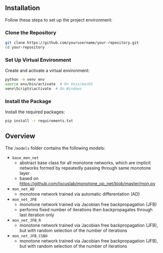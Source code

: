 
## Installation

Follow these steps to set up the project environment:

### Clone the Repository

```bash
git clone https://github.com/yourusername/your-repository.git
cd your-repository
```

### Set Up Virtual Environment

Create and activate a virtual environment:

```bash
python -m venv env
source env/bin/activate  # On Unix/macOS
venv\Scripts\activate  # On Windows
```

### Install the Package

Install the required packages:

```bash
pip install -r requirements.txt
```

## Overview

The `/models` folder contains the following models:

- `base_mon_net`
    - abstract base class for all monotone networks, which are implicit networks formed by repeatedly passing through same monotone layer
    - based on https://github.com/locuslab/monotone_op_net/blob/master/mon.py
- `mon_net_AD`
    - monotone network trained via automatic differentation (AD)
- `mon_net_JFB`
    - monotone network trained via Jacobian free backpropagation (JFB)
    - performs fixed number of iterations then backpropagates through last iteration only
- `mon_net_JFB_R`
    - monotone network trained via Jacobian free backpropagation (JFB), but with random selection of the number of iterations 
- `mon_net_JFB_CSBO`
    - monotone network trained via Jacobian free backpropagation (JFB), but with random selection of the number of iterations 